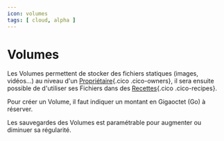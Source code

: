 ```yaml
---
icon: volumes
tags: [ cloud, alpha ]
---
```

# Volumes

Les Volumes permettent de stocker des fichiers statiques (images, vidéos...) au niveau d'un [Propriétaire](/fr/concepts/owners){.cico .cico-owners}, il sera ensuite possible de d'utiliser ses Fichiers dans des [Recettes](/fr/concepts/recipes){.cico .cico-recipes}.

Pour créer un Volume, il faut indiquer un montant en Gigaoctet (Go) à réserver.

Les sauvegardes des Volumes est paramétrable pour augmenter ou diminuer sa régularité.
